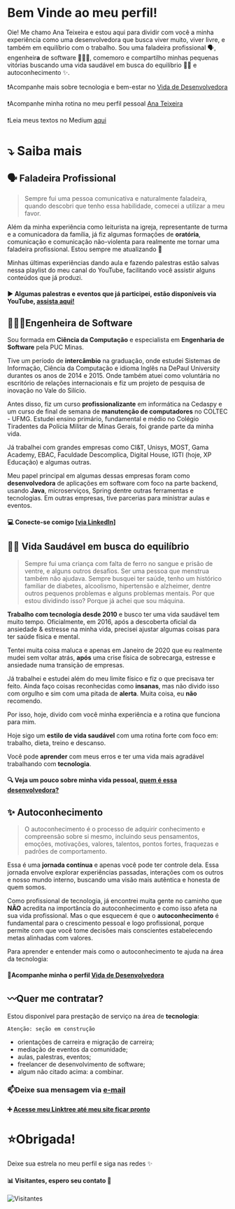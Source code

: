 # Bem Vinde ao meu perfil!

Oie! Me chamo Ana Teixeira e estou aqui para dividir com você a minha experiência como uma desenvolvedora que busca viver muito, viver livre, e também em equilíbrio com o trabalho. Sou uma faladeira profissional 🗣, engenheir**a** de software 👩🏿‍💻, comemoro e compartilho minhas pequenas vitórias buscando uma vida saudável em busca do equilíbrio 💪🏾 e autoconhecimento ✨.



❗Acompanhe mais sobre tecnologia e bem-estar no <a href="https://www.instagram.com/vidadedesenvolvedora/" target="_blank">Vida de Desenvolvedora</a>

❗Acompanhe minha rotina no meu perfil pessoal <a href="https://www.instagram.com/acrispteixeira/" target="_blank">Ana Teixeira</a>

❗Leia meus textos no Medium <a href="https://acrispteixeira.medium.com/" target="_blank">aqui</a>

# ⤵️ Saiba mais


## 🗣 Faladeira Profissional

> Sempre fui uma pessoa comunicativa e naturalmente faladeira, quando descobri que tenho essa habilidade, comecei a utilizar a meu favor.

Além da minha experiência como leiturista na igreja, representante de turma e a comunicadora da família, já fiz algumas formações de **oratória**, comunicação e comunicação não-violenta para realmente me tornar uma faladeira profissional. Estou sempre me atualizando 🔄

Minhas últimas experiências dando aula e fazendo palestras estão salvas nessa playlist do meu canal do YouTube, facilitando você assistir alguns conteúdos que já produzi.

#### ▶️ Algumas palestras e eventos que já participei, estão disponíveis via YouTube, <a href="https://youtube.com/playlist?list=PLNXbS4uWSgIoh13syPlTLWPtiIqjyk0oJ" target="_blank"> assista aqui! </a>



## 👩🏿‍💻Engenheira de Software

Sou formada em **Ciência da Computação** e especialista em **Engenharia de Software** pela PUC Minas.

Tive um período de **intercâmbio** na graduação, onde estudei Sistemas de Informação, Ciência da Computação e idioma Inglês na DePaul University durantes os anos de 2014 e 2015. Onde também atuei como voluntária no escritório de relações internacionais e fiz um projeto de pesquisa de inovação no Vale do Silício.

Antes disso, fiz um curso **profissionalizante** em informática na Cedaspy e um curso de final de semana de **manutenção de computadores** no COLTEC - UFMG. Estudei ensino primário, fundamental e médio no Colégio Tiradentes da Polícia Militar de Minas Gerais, foi grande parte da minha vida.

Já trabalhei com grandes empresas como CI&T, Unisys, MOST, Gama Academy, EBAC, Faculdade Descomplica, Digital House, IGTI (hoje, XP Educação) e algumas outras.

Meu papel principal em algumas dessas empresas foram como **desenvolvedora** de aplicações em software com foco na parte backend, usando **Java**, microserviços, Spring dentre outras ferramentas e tecnologias. Em outras empresas, tive parcerias para ministrar aulas e eventos.

#### 💻 Conecte-se comigo <a href="https://www.linkedin.com/in/acrispteixeira/" target="_blank"> [via LinkedIn]</a>


## 💪🏾 Vida Saudável em busca do equilíbrio 

> Sempre fui uma criança com falta de ferro no sangue e prisão de ventre, e alguns outros desafios. Ser uma pessoa que menstrua também não ajudava. Sempre busquei ter saúde, tenho um histórico familiar de diabetes, alcoolismo, hipertensão e alzheimer, dentre outros pequenos problemas e alguns problemas mentais. Por que estou dividindo isso? Porque já achei que sou máquina.

**Trabalho com tecnologia desde 2010** e busco ter uma vida saudável tem muito tempo. Oficialmente, em 2016, após a descoberta oficial da ansiedade & estresse na minha vida, precisei ajustar algumas coisas para ter saúde física e mental.

Tentei muita coisa maluca e apenas em Janeiro de 2020 que eu realmente mudei sem voltar atrás, **após** uma crise física de sobrecarga, estresse e ansiedade numa transição de empresas.

Já trabalhei e estudei além do meu limite físico e fiz o que precisava ter feito. Ainda faço coisas reconhecidas como **insanas**, mas não divido isso com orgulho e sim com uma pitada de **alerta**. Muita coisa, eu **não** recomendo.

Por isso, hoje, divido com você minha experiência e a rotina que funciona para mim.

Hoje sigo um **estilo de vida saudável** com uma rotina forte com foco em: trabalho, dieta, treino e descanso.

Você pode **aprender** com meus erros e ter uma vida mais agradável trabalhando com **tecnologia**.

#### 🔍 Veja um pouco sobre minha vida pessoal,  <a href="https://www.instagram.com/acrispteixeira/" target="_blank">quem é essa desenvolvedora?</a>


## ✨ Autoconhecimento

> O autoconhecimento é o processo de adquirir conhecimento e compreensão sobre si mesmo, incluindo seus pensamentos, emoções, motivações, valores, talentos, pontos fortes, fraquezas e padrões de comportamento.

Essa é uma **jornada contínua** e apenas você pode ter controle dela. Essa jornada envolve explorar experiências passadas, interações com os outros e nosso mundo interno, buscando uma visão mais autêntica e honesta de quem somos.

Como profissional de tecnologia, já encontrei muita gente no caminho que **NÃO** acredita na importância do autoconhecimento e como isso afeta na sua vida profissional. Mas o que esquecem é que o **autoconhecimento** é fundamental para o crescimento pessoal e logo profissional, porque permite com que você tome decisões mais conscientes estabelecendo metas alinhadas com valores.

Para aprender e entender mais como o autoconhecimento te ajuda na área da tecnologia:

#### 🚀Acompanhe minha o perfil <a href="https://www.instagram.com/vidadedesenvolvedora/" target="_blank">Vida de Desenvolvedora</a>


## 〰️Quer me contratar?

Estou disponível para prestação de serviço na área de **tecnologia**:

    Atenção: seção em construção

 - orientações de carreira e migração de carreira;
 - mediação de eventos da comunidade;
 - aulas, palestras, eventos;
 - freelancer de desenvolvimento de software;
 - algum não citado acima: a combinar.

### 📫Deixe sua mensagem via [e-mail](acrispteixeira@gmail.com)

#### ➕ <a href="https://linktr.ee/acrispteixeira" target="_blank">Acesse meu Linktree até meu site ficar pronto</a>


# ⭐Obrigada!
Deixe sua estrela no meu perfil e siga nas redes ✨

#### 📊 Visitantes, espero seu contato 👀
![Visitantes](https://profile-counter.glitch.me/acrispteixeira/count.svg)
